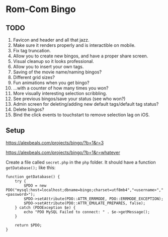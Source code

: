 # Rom-Com Bingo

## TODO
1. Favicon and header and all that jazz.
2. Make sure it renders properly and is interactible on mobile.
3. Fix tag truncation.
4. Allow you to create new bingos, and have a proper share screen.
5. Visual cleanup so it looks professional.
6. Allow you to insert your own tags.
7. Saving of the movie name/naming bingos?
8. Different grid sizes?
9. Fun animations when you get bingo?
10. ...with a counter of how many times you won?
11. More visually interesting selection scribbling.
12. See previous bingos/save your status (see who won?)
13. Admin screen for deleting/adding new default tags/default tag status?
14. Delete bingos?
15. Bind the click events to touchstart to remove selection lag on iOS.

## Setup

https://alexbeals.com/projects/bingo/?b=1&r=3

https://alexbeals.com/projects/bingo/?b=1&r=whatever

Create a file called `secret.php` in the `php` folder. It should have a function `getDatabase();` like this:

```lang=php
function getDatabase() {
    try {
        $PDO = new PDO("mysql:host=localhost;dbname=bingo;charset=utf8mb4","<username>","<password>");
        $PDO->setAttribute(PDO::ATTR_ERRMODE, PDO::ERRMODE_EXCEPTION);
        $PDO->setAttribute(PDO::ATTR_EMULATE_PREPARES, false);
    } catch (PDOException $e) {
        echo "PDO MySQL Failed to connect: " . $e->getMessage();
    }

    return $PDO;
}
```
